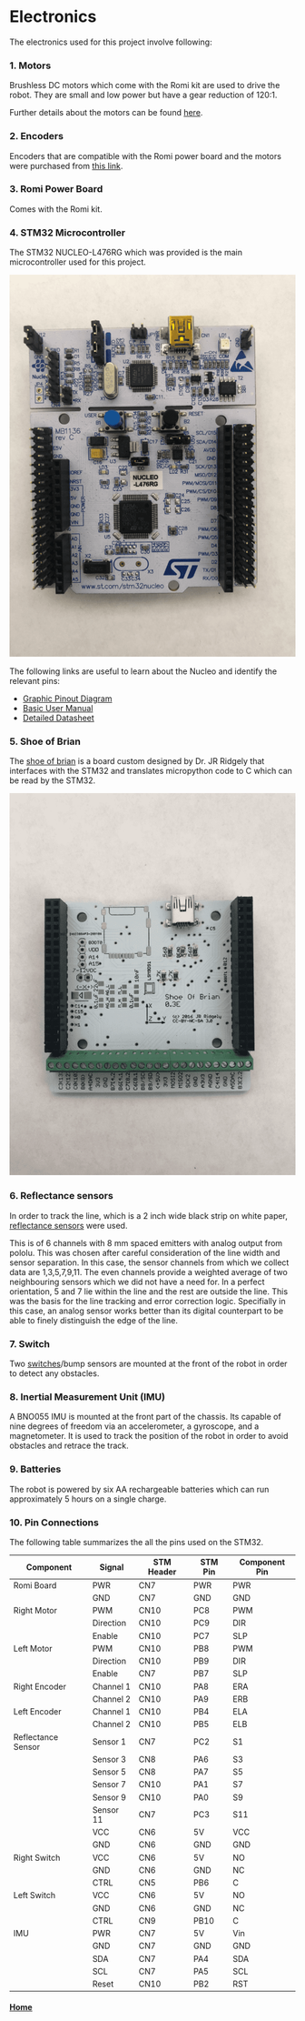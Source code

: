 # Electronics

The electronics used for this project involve following:

### 1. Motors
Brushless DC motors which come with the Romi kit are used to drive the robot. They are small and low power but have a gear reduction of 120:1.

Further details about the motors can be found [here](https://www.pololu.com/product/1520).
### 2. Encoders
Encoders that are compatible with the Romi power board and the motors were purchased from [this link](https://www.pololu.com/product/3542).
### 3. Romi Power Board
Comes with the Romi kit.
### 4. STM32 Microcontroller
The STM32 NUCLEO-L476RG which was provided is the main microcontroller used for this project.

![stm](./assets/images/stm.png)

The following links are useful to learn about the Nucleo and identify the relevant pins:
- [Graphic Pinout Diagram](https://os.mbed.com/platforms/ST-Nucleo-L476RG/)
- [Basic User Manual](https://www.st.com/resource/en/user_manual/dm00105823-stm32-nucleo-64-boards-mb1136-stmicroelectronics.pdf)
- [Detailed Datasheet](https://www.st.com/resource/en/datasheet/stm32f205rb.pdf)
### 5. Shoe of Brian
The [shoe of brian](/assets/solidworks/ShoeOfBrian03E.step) is a board custom designed by Dr. JR Ridgely that interfaces with the STM32 and translates micropython code to C which can be read by the STM32.

![shoe](./assets/images/shoe.png)

### 6. Reflectance sensors
In order to track the line, which is a 2 inch wide black strip on white paper, [reflectance sensors](https://www.pololu.com/product/4246/pictures) were used.

This is of 6 channels with 8 mm spaced emitters with analog output from pololu. This was chosen after careful consideration of the line width and sensor separation. In this case, the sensor channels from which we collect data are 1,3,5,7,9,11. The even channels provide a weighted average of two neighbouring sensors which we did not have a need for. In a perfect orientation, 5 and 7 lie within the line and the rest are outside the line. This was the basis for the line tracking and error correction logic. Specifially in this case, an analog sensor works better than its digital counterpart to be able to finely distinguish the edge of the line.
### 7. Switch
Two [switches](https://www.pololu.com/product/1528)/bump sensors are mounted at the front of the robot in order to detect any obstacles.
### 8. Inertial Measurement Unit (IMU)
A BNO055 IMU is mounted at the front part of the chassis. Its capable of nine degrees of freedom via an accelerometer, a gyroscope, and a magnetometer. It is used to track the position of the robot in order to avoid obstacles and retrace the track.
### 9. Batteries
The robot is powered by six AA rechargeable batteries which can run approximately 5 hours on a single charge.
### 10. Pin Connections
The following table summarizes the all the pins used on the STM32.

| Component     | Signal        |   STM Header  |  STM Pin      | Component Pin | 
| ------------- | ------------- | ------------- | ------------- | ------------- |
| Romi Board    | PWR           | CN7           | PWR           | PWR           |
|               | GND           | CN7           | GND           | GND           |
| Right Motor   | PWM           | CN10          | PC8           | PWM           |
|               | Direction     | CN10          | PC9           | DIR           |
|               | Enable        | CN10          | PC7           | SLP           |
| Left Motor    | PWM           | CN10          | PB8           | PWM           |
|               | Direction     | CN10          | PB9           | DIR           |
|               | Enable        | CN7           | PB7           | SLP           |
| Right Encoder | Channel 1     | CN10          | PA8           | ERA           |
|               | Channel 2     | CN10          | PA9           | ERB           |
| Left Encoder  | Channel 1     | CN10          | PB4           | ELA           |
|               | Channel 2     | CN10          | PB5           | ELB           |
| Reflectance Sensor | Sensor 1      | CN7           | PC2           | S1            |
|                    | Sensor 3      | CN8           | PA6           | S3            |
|                    | Sensor 5      | CN8           | PA7           | S5            |
|                    | Sensor 7      | CN10          | PA1           | S7            |
|                    | Sensor 9      | CN10          | PA0           | S9            |
|                    | Sensor 11     | CN7           | PC3           | S11           |
|                    | VCC           | CN6           | 5V            | VCC           |
|                    | GND           | CN6           | GND           | GND           |
|  Right Switch | VCC           | CN6           | 5V            | NO            |
|               | GND           | CN6           | GND           | NC            |
|               | CTRL          | CN5           | PB6           | C             |
|  Left Switch  | VCC           | CN6           | 5V            | NO            |
|               | GND           | CN6           | GND           | NC            |
|               | CTRL          | CN9           | PB10          | C             |
|  IMU  | PWR           | CN7           | 5V            | Vin           |
|       | GND           | CN7           | GND           | GND           |
|       | SDA           | CN7           | PA4           | SDA           |
|       | SCL           | CN7           | PA5           | SCL           |
|       | Reset         | CN10          | PB2           | RST           |

#### [Home](./README.md) 
